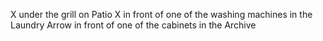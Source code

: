 X under the grill on Patio
X in front of one of the washing machines in the Laundry
Arrow in front of one of the cabinets in the Archive